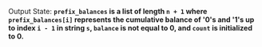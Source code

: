 Output State: **`prefix_balances` is a list of length `n + 1` where `prefix_balances[i]` represents the cumulative balance of '0's and '1's up to index `i - 1` in string `s`, `balance` is not equal to 0, and `count` is initialized to 0.**